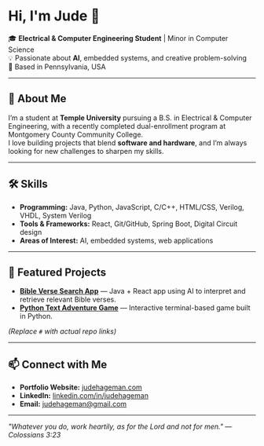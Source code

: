 # Hi, I'm Jude 👋

🎓 **Electrical & Computer Engineering Student** | Minor in Computer Science  
💡 Passionate about **AI**, embedded systems, and creative problem-solving  
📍 Based in Pennsylvania, USA

---

## 🚀 About Me
I’m a student at **Temple University** pursuing a B.S. in Electrical & Computer Engineering, with a recently completed dual-enrollment program at Montgomery County Community College.  
I love building projects that blend **software and hardware**, and I’m always looking for new challenges to sharpen my skills.

---

## 🛠️ Skills
- **Programming:** Java, Python, JavaScript, C/C++, HTML/CSS, Verilog, VHDL, System Verilog
- **Tools & Frameworks:** React, Git/GitHub, Spring Boot, Digital Circuit design  
- **Areas of Interest:** AI, embedded systems, web applications

---

## 📂 Featured Projects
- **[Bible Verse Search App](https://github.com/Jude-Hageman/Final-Project)** — Java + React app using AI to interpret and retrieve relevant Bible verses.  
- **[Python Text Adventure Game](#)** — Interactive terminal-based game built in Python.

*(Replace `#` with actual repo links)*

---

## 📫 Connect with Me
- **Portfolio Website:** [judehageman.com](https://jude-hageman.github.io/personal-website/)  
- **LinkedIn:** [linkedin.com/in/judehageman](https://www.linkedin.com/in/jude-hageman-211345367/)  
- **Email:** [judehageman@gmail.com](mailto:judehageman@gmail.com)

---

*"Whatever you do, work heartily, as for the Lord and not for men." — Colossians 3:23*
